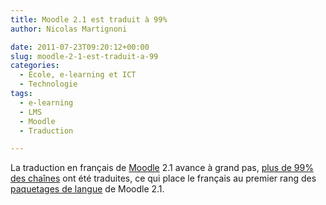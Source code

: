 ```yaml
---
title: Moodle 2.1 est traduit à 99%
author: Nicolas Martignoni

date: 2011-07-23T09:20:12+00:00
slug: moodle-2-1-est-traduit-a-99
categories:
  - École, e-learning et ICT
  - Technologie
tags:
  - e-learning
  - LMS
  - Moodle
  - Traduction

---
```

La traduction en français de [Moodle][2] 2.1 avance à grand pas, [plus de 99% des chaînes][3] ont été traduites, ce qui place le français au premier rang des [paquetages de langue][4] de Moodle 2.1.

 [2]: https://moodle.org/
 [3]: https://download.moodle.org/langpack/2.1/
 [4]: https://moodle.org/mod/glossary/showentry.php?courseid=20&eid=6689&displayformat=dictionary "Termes français de Moodle: Paquetage de langue"

<!--more-->
